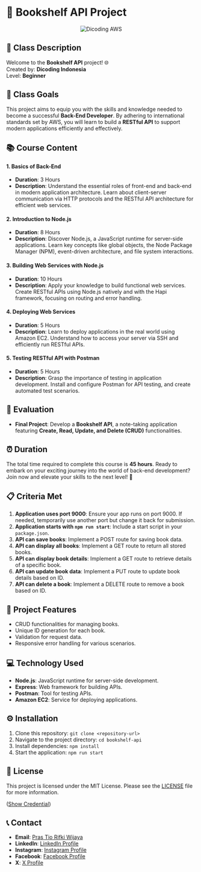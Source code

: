 # 🌟 Bookshelf API Project

<div align="center">
  <img src="https://user-images.githubusercontent.com/95717485/225231893-e59de44d-0d3e-4e79-971b-a4d494565a74.png" alt="Dicoding AWS">
</div>

## 🎯 Class Description

Welcome to the **Bookshelf API** project! 🌐  
Created by: **Dicoding Indonesia**  
Level: **Beginner**

## 🚀 Class Goals
This project aims to equip you with the skills and knowledge needed to become a successful **Back-End Developer**. By adhering to international standards set by AWS, you will learn to build a **RESTful API** to support modern applications efficiently and effectively.

## 📚 Course Content

#### 1. **Basics of Back-End**  
   - **Duration**: 3 Hours  
   - **Description**: Understand the essential roles of front-end and back-end in modern application architecture. Learn about client-server communication via HTTP protocols and the RESTful API architecture for efficient web services.

#### 2. **Introduction to Node.js**  
   - **Duration**: 8 Hours  
   - **Description**: Discover Node.js, a JavaScript runtime for server-side applications. Learn key concepts like global objects, the Node Package Manager (NPM), event-driven architecture, and file system interactions.

#### 3. **Building Web Services with Node.js**  
   - **Duration**: 10 Hours  
   - **Description**: Apply your knowledge to build functional web services. Create RESTful APIs using Node.js natively and with the Hapi framework, focusing on routing and error handling.

#### 4. **Deploying Web Services**  
   - **Duration**: 5 Hours  
   - **Description**: Learn to deploy applications in the real world using Amazon EC2. Understand how to access your server via SSH and efficiently run RESTful APIs.

#### 5. **Testing RESTful API with Postman**  
   - **Duration**: 5 Hours  
   - **Description**: Grasp the importance of testing in application development. Install and configure Postman for API testing, and create automated test scenarios.

## 🏁 Evaluation

- **Final Project**: Develop a **Bookshelf API**, a note-taking application featuring **Create, Read, Update, and Delete (CRUD)** functionalities.

## ⏰ Duration
The total time required to complete this course is **45 hours**. Ready to embark on your exciting journey into the world of back-end development? Join now and elevate your skills to the next level! 🚀

## 📋 Criteria Met
1. **Application uses port 9000**: Ensure your app runs on port 9000. If needed, temporarily use another port but change it back for submission.
2. **Application starts with `npm run start`**: Include a start script in your `package.json`.
3. **API can save books**: Implement a POST route for saving book data.
4. **API can display all books**: Implement a GET route to return all stored books.
5. **API can display book details**: Implement a GET route to retrieve details of a specific book.
6. **API can update book data**: Implement a PUT route to update book details based on ID.
7. **API can delete a book**: Implement a DELETE route to remove a book based on ID.

## 🌟 Project Features
- CRUD functionalities for managing books.
- Unique ID generation for each book.
- Validation for request data.
- Responsive error handling for various scenarios.

## 💻 Technology Used
- **Node.js**: JavaScript runtime for server-side development.
- **Express**: Web framework for building APIs.
- **Postman**: Tool for testing APIs.
- **Amazon EC2**: Service for deploying applications.

## ⚙️ Installation
1. Clone this repository: `git clone <repository-url>`
2. Navigate to the project directory: `cd bookshelf-api`
3. Install dependencies: `npm install`
4. Start the application: `npm run start`

## 📝 License
This project is licensed under the MIT License. Please see the [LICENSE](Bookshelf-API) file for more information.

([Show Credential](https://www.dicoding.com/certificates/EYX4J2LQ6ZDL))

## 📞 Contact
- **Email**: [Pras Tio Rifki Wijaya](mailto:wijayaprsatio23@gmail.com)
- **LinkedIn**: [LinkedIn Profile](https://www.linkedin.com/in/prastio-rifki-wijaya-046166243/)
- **Instagram**: [Instagram Profile](https://www.instagram.com/prastio_rifky/)
- **Facebook**: [Facebook Profile](https://www.facebook.com/share/cCuvkvYLoTarWZMJ/?mibextid=qi2Omg)
- **X**: [X Profile](https://x.com/rifki_prastio)
